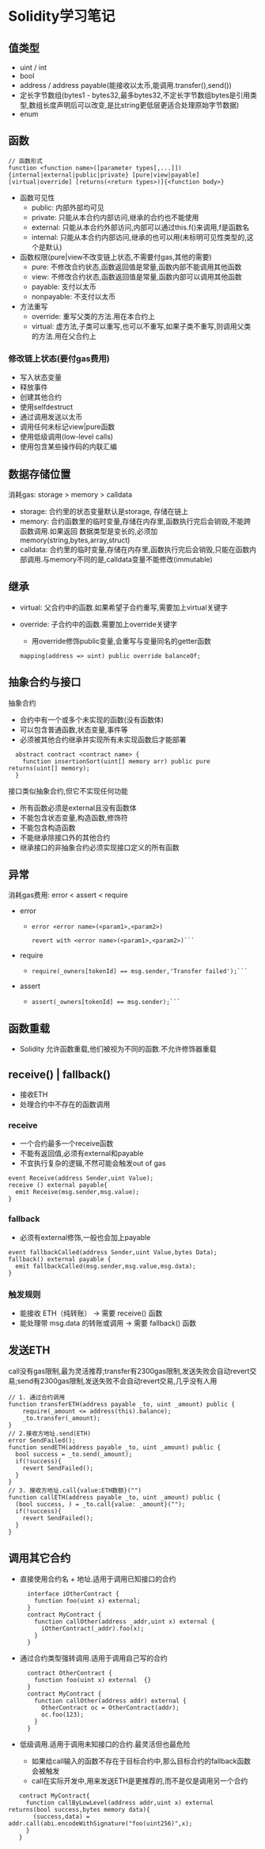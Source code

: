 # Solidity学习笔记

## 值类型

- uint / int
- bool
- address / address payable(能接收以太币,能调用.transfer(),send())
- 定长字节数组(bytes1 - bytes32,最多bytes32,不定长字节数组bytes是引用类型,数组长度声明后可以改变,是比string更低层更适合处理原始字节数据)
- enum

## 函数

```solidity
// 函数形式
function <function name>([parameter types[,...]]) {internal|external|public|private} [pure|view|payable] [virtual|override] [returns(<return types>)]{<function body>}
```

- 函数可见性
  - public: 内部外部均可见
  - private: 只能从本合约内部访问,继承的合约也不能使用
  - external: 只能从本合约外部访问,内部可以通过this.f()来调用,f是函数名
  - internal: 只能从本合约内部访问,继承的也可以用(未标明可见性类型的,这个是默认)
- 函数权限(pure|view不改变链上状态,不需要付gas,其他的需要)
  - pure: 不修改合约状态,函数返回值是常量,函数内部不能调用其他函数
  - view: 不修改合约状态,函数返回值是常量,函数内部可以调用其他函数
  - payable: 支付以太币
  - nonpayable: 不支付以太币
- 方法重写
  - override: 重写父类的方法.用在本合约上
  - virtual: 虚方法,子类可以重写,也可以不重写,如果子类不重写,则调用父类的方法.用在父合约上

### 修改链上状态(要付gas费用)

- 写入状态变量
- 释放事件
- 创建其他合约
- 使用selfdestruct
- 通过调用发送以太币
- 调用任何未标记view|pure函数
- 使用低级调用(low-level calls)
- 使用包含某些操作码的内联汇编

## 数据存储位置

消耗gas: storage > memory > calldata

- storage: 合约里的状态变量默认是storage, 存储在链上
- memory: 合约函数里的临时变量,存储在内存里,函数执行完后会销毁,不能跨函数调用.如果返回 数据类型是变长的,必须加memory(string,bytes,array,struct)
- calldata: 合约里的临时变量,存储在内存里,函数执行完后会销毁,只能在函数内部调用.与memory不同的是,calldata变量不能修改(immutable)

## 继承

- virtual: 父合约中的函数.如果希望子合约重写,需要加上virtual关键字
- override: 子合约中的函数.需要加上override关键字
  - 用override修饰public变量,会重写与变量同名的getter函数

  ```solidity
  mapping(address => uint) public override balanceOf;
  ```

## 抽象合约与接口

抽象合约

- 合约中有一个或多个未实现的函数(没有函数体)
- 可以包含普通函数,状态变量,事件等
- 必须被其他合约继承并实现所有未实现函数后才能部署

```solidity
  abstract contract <contract name> {
    function insertionSort(uint[] memory arr) public pure returns(uint[] memory);
  }
```

接口类似抽象合约,但它不实现任何功能

- 所有函数必须是external且没有函数体
- 不能包含状态变量,构造函数,修饰符
- 不能包含构造函数
- 不能继承除接口外的其他合约
- 继承接口的非抽象合约必须实现接口定义的所有函数

## 异常

消耗gas费用: error < assert < require

- error

  - ```solidity
    error <error name>(<param1>,<param2>)

    revert with <error name>(<param1>,<param2>)```

- require

  - ```solidity
    require(_owners[tokenId] == msg.sender,'Transfer failed');```

- assert

  - ```solidity
    assert(_owners[tokenId] == msg.sender);```

## 函数重载

- Solidity 允许函数重载,他们被视为不同的函数.不允许修饰器重载

## receive() | fallback()

- 接收ETH
- 处理合约中不存在的函数调用

### receive

- 一个合约最多一个receive函数
- 不能有返回值,必须有external和payable
- 不宜执行复杂的逻辑,不然可能会触发out of gas

```solidity
event Receive(address Sender,uint Value);
receive () external payable{
  emit Receive(msg.sender,msg.value);
}
```

### fallback

- 必须有external修饰,一般也会加上payable

```solidity
event fallbackCalled(address Sender,uint Value,bytes Data);
fallback() external payable {
  emit fallbackCalled(msg.sender,msg.value,msg.data);
}
```

### 触发规则

- 能接收 ETH（纯转账） → 需要 receive() 函数
- 能处理带 msg.data 的转账或调用 → 需要 fallback() 函数

## 发送ETH

call没有gas限制,最为灵活推荐;transfer有2300gas限制,发送失败会自动revert交易;send有2300gas限制,发送失败不会自动revert交易,几乎没有人用

```solidity
// 1. 通过合约调用
function transferETH(address payable _to, uint _amount) public {
    require(_amount <= address(this).balance);
    _to.transfer(_amount);
}
// 2.接收方地址.send(ETH)
error SendFailed();
function sendETH(address payable _to, uint _amount) public {
  bool success = _to.send(_amount);
  if(!success){
    revert SendFailed();
  }
}
// 3. 接收方地址.call{value:ETH数额}("")
function callETH(address payable _to, uint _amount) public {
  (bool success, ) = _to.call{value: _amount}("");
  if(!success){
    revert SendFailed();
  }
}
```

## 调用其它合约

- 直接使用合约名 + 地址.适用于调用已知接口的合约

  ```solidity
    interface iOtherContract {
      function foo(uint x) external;
    }
    contract MyContract {
      function callOther(address _addr,uint x) external {
        iOtherContract(_addr).foo(x);
      }
    }
  ```

- 通过合约类型强转调用.适用于调用自己写的合约

  ```solidity
    contract OtherContract {
      function foo(uint x) external  {}
    } 
    contract MyContract {
      function callOther(address addr) external {
        OtherContract oc = OtherContract(addr);
        oc.foo(123);
      }
    }
  ```

- 低级调用.适用于调用未知接口的合约.最灵活但也最危险
  - 如果给call输入的函数不存在于目标合约中,那么目标合约的fallback函数会被触发
  - call在实际开发中,用来发送ETH是更推荐的,而不是仅是调用另一个合约

 ```solidity
    contract MyContract{
      function callByLowLevel(address addr,uint x) external returns(bool success,bytes memory data){
        (success,data) = addr.call(abi.encodeWithSignature("foo(uint256)",x);
      }
    }  
  ```
